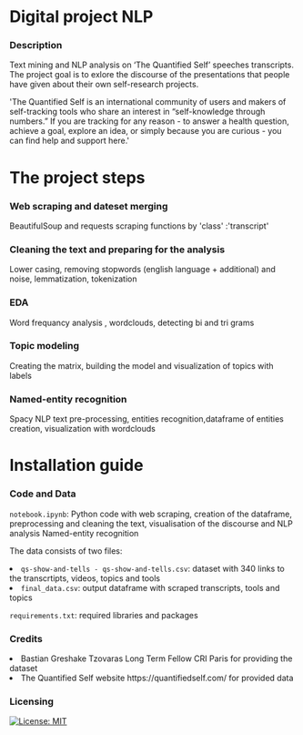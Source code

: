 # Digital project NLP
### Description
Text mining and NLP analysis on ‘The Quantified Self’ speeches transcripts.
The project goal is to exlore the discourse of the presentations that people have given about their own self-research projects. 

'The Quantified Self is an international community of users and makers of self-tracking tools who share an interest in “self-knowledge through numbers.” If you are tracking for any reason - to answer a health question, achieve a goal, explore an idea, or simply because you are curious - you can find help and support here.'

# The project steps
### Web scraping and dateset merging
BeautifulSoup and requests scraping functions by 'class' :'transcript'
### Cleaning the text and preparing for the analysis
Lower casing, removing stopwords (english language + additional) and noise, lemmatization, tokenization
### EDA
Word frequancy analysis , wordclouds, detecting bi and tri grams
### Topic modeling 
Creating the matrix, building the model and visualization of topics with labels 
### Named-entity recognition
Spacy NLP text pre-processing, entities recognition,dataframe of entities creation, visualization with wordclouds

# Installation guide
### Code and Data
<code>notebook.ipynb</code>: Python code with web scraping,  creation of the dataframe, preprocessing and cleaning the text, visualisation of the discourse and NLP analysis Named-entity recognition

The data consists of two files:
<li><code>qs-show-and-tells - qs-show-and-tells.csv</code>: dataset with 340 links to the transcrtipts, videos, topics and tools
  
<li><code>final_data.csv</code>: output dataframe with scraped transcripts, tools and topics
  
<code>requirements.txt</code>: required libraries and packages

### Credits
<li>Bastian Greshake Tzovaras <bastian.greshake-tzovaras@cri-paris.org> Long Term Fellow CRI Paris for providing the dataset
<li>The Quantified Self website https://quantifiedself.com/ for provided data

### Licensing

[![License: MIT](https://img.shields.io/badge/License-MIT-yellow.svg)](https://opensource.org/licenses/MIT)
